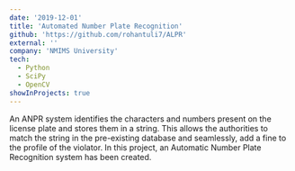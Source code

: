 ```yaml
---
date: '2019-12-01'
title: 'Automated Number Plate Recognition'
github: 'https://github.com/rohantuli7/ALPR'
external: ''
company: 'NMIMS University'
tech:
  - Python
  - SciPy
  - OpenCV
showInProjects: true
---
```


An ANPR system identifies the characters and numbers present on the license plate and stores them in a string. This allows the authorities to match the string in the pre-existing database and seamlessly, add a fine to the profile of the violator. In this project, an Automatic Number Plate Recognition system has been created.